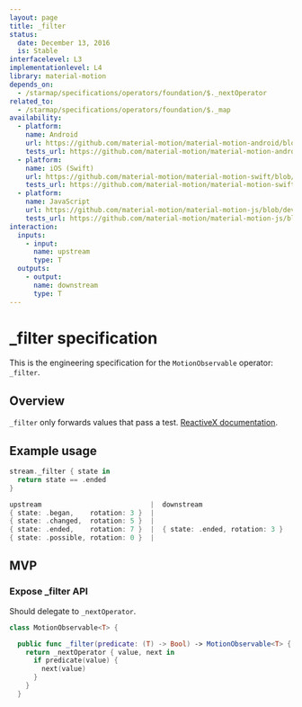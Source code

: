 ```yaml
---
layout: page
title: _filter
status:
  date: December 13, 2016
  is: Stable
interfacelevel: L3
implementationlevel: L4
library: material-motion
depends_on:
  - /starmap/specifications/operators/foundation/$._nextOperator
related_to:
  - /starmap/specifications/operators/foundation/$._map
availability:
  - platform:
    name: Android
    url: https://github.com/material-motion/material-motion-android/blob/develop/library/src/main/java/com/google/android/reactive/motion/MotionObservable.java
    tests_url: https://github.com/material-motion/material-motion-android/blob/develop/library/src/test/java/com/google/android/reactive/motion/MotionObservableTests.java
  - platform:
    name: iOS (Swift)
    url: https://github.com/material-motion/material-motion-swift/blob/develop/src/operators/foundation/_filter.swift
    tests_url: https://github.com/material-motion/material-motion-swift/blob/develop/tests/unit/operator/foundation/_filterTests.swift
  - platform:
    name: JavaScript
    url: https://github.com/material-motion/material-motion-js/blob/develop/packages/core/src/operators/foundation/_filter.ts
    tests_url: https://github.com/material-motion/material-motion-js/blob/develop/packages/core/src/operators/foundation/__tests__/_filter.test.ts
interaction:
  inputs:
    - input:
      name: upstream
      type: T
  outputs:
    - output:
      name: downstream
      type: T
---
```


# _filter specification

This is the engineering specification for the `MotionObservable` operator: `_filter`.

## Overview

`_filter` only forwards values that pass a test. [ReactiveX documentation](http://reactivex.io/documentation/operators/filter.html).

## Example usage

```swift
stream._filter { state in
  return state == .ended
}

upstream                           |  downstream
{ state: .began,    rotation: 3 }  |
{ state: .changed,  rotation: 5 }  |
{ state: .ended,    rotation: 7 }  |  { state: .ended, rotation: 3 }
{ state: .possible, rotation: 0 }  |
```

## MVP

### Expose _filter API

Should delegate to `_nextOperator`.

```swift
class MotionObservable<T> {

  public func _filter(predicate: (T) -> Bool) -> MotionObservable<T> {
    return _nextOperator { value, next in
      if predicate(value) {
        next(value)
      }
    }
  }
```
